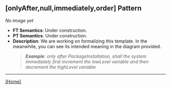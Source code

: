## [onlyAfter,null,immediately,order] Pattern
_No image yet_
 * **FT Semantics**: Under construction.
 * **PT Semantics**: Under construction.
 * **Description**: We are working on formalizing this template. In the meanwhile, you can see its intended meaning in the diagram provided.
   > **_Example_**: _only after PackageInstallation,   shall the system  immediately first  increment the lowLevel variable and then  decrement the highLevel variable_   
***
[[Home]](../semantics.md)